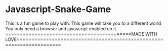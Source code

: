 # Javascript-Snake-Game
This is a fun game to play with.
This game will take you to a different world
You only need a browser and javascript enabled on it.
===========================================MADE WITH LOVE=====================================================================
